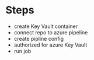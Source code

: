 # Steps

- create Key Vault container
- connect repo to azure pipeline
- create pipline config
- authorized for azure Key Vault
- run job